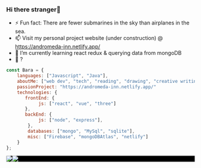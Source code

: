 ### Hi there stranger👋

- ⚡ Fun fact: There are fewer submarines in the sky than airplanes in the sea.
- 📫 Visit my personal project website (under construction) @ https://andromeda-inn.netlify.app/ 
- 🌱 I’m currently learning react redux & querying data from mongoDB
- 🤔 ?

```javascript
const Bara = {
    languages: ["Javascript", "Java"],
    aboutMe: ["web dev", "tech", "reading", "drawing", "creative writing"],
    passionProject: "https://andromeda-inn.netlify.app/"
    technologies: {
       frontEnd: {
            js: ["react", "vue", "three"]
       },
       backEnd: {
            js: ["node", "express"],
        },
        databases: ["mongo", "MySql", "sqlite"],
        misc: ["Firebase", "mongoDBAtlas", "netlify"]
    }
};
```
<!--Github Stats-->
<div style="display:flex; background-color: black;">
  <a href="https://github.com/BaraKona">
    <img align="center" style="max-width: 300px" src="https://github-readme-stats.vercel.app/api?username=BaraKona&theme=dracula"/>
  </a>
  <a href="https://github.com/BaraKona">
    <img align="center" style="max-width: 300px" src="https://github-readme-stats.vercel.app/api/top-langs/?username=BaraKona&exclude_repo=Wordpress&layout=compact&theme=dracula"/>
  </a>
</div>
<!--
**BaraKona/BaraKona** is a ✨ _special_ ✨ repository because its `README.md` (this file) appears on your GitHub profile.

Here are some ideas to get you started:

- 🔭 I’m currently working on ...
- 🌱 I’m currently learning ...
- 👯 I’m looking to collaborate on ...
- 🤔 I’m looking for help with ...
- 💬 Ask me about ...
- 📫 How to reach me: ...
- 😄 Pronouns: ...
- ⚡ Fun fact: ...
-->
